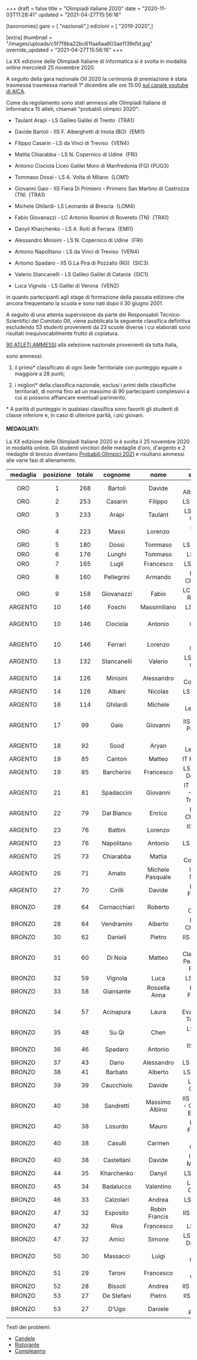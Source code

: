 +++
draft = false
title = "Olimpiadi italiane 2020"
date = "2020-11-03T11:28:41"
updated = "2021-04-27T15:56:16"

[taxonomies]
gare = [ "nazionali",]
edizioni = [ "2019-2020",]

[extra]
thumbnail = "/images/uploads/c5f7f8ba22bc61faa6aa803ae1139d1d.jpg"
override_updated = "2021-04-27T15:56:16"
+++

La XX edizione delle Olimpiadi Italiane di Informatica si è svolta in modalità online mercoledì 25 novembre 2020.

A seguito della gara nazionale OII 2020 la cerimonia di premiazione è stata trasmessa trasmessa martedì 1° dicembre alle ore 15:00 [sul canale youtube di AICA](https://www.youtube.com/watch?v=7Rlkm-x_asQ).

Come da regolamento sono stati ammessi alle Olimpiadi Italiane di Informatica 15 atleti, chiamati "probabili olimpici 2020":

- Taulant Arapi - LS Galileo Galilei di Trento  {TRA1}

- Davide Bartoli - IIS F. Alberghetti di Imola (BO)  {EMI1}

- Filippo Casarin - LS da Vinci di Treviso  {VEN4}

- Mattia Chiarabba - LS N. Copernico di Udine  {FRI}

- Antonio Ciociola Liceo Galilei Moro di Manfredonia (FG) {PUG3}

- Tommaso Dossi - LS A. Volta di Milano  {LOM1}

- Giovanni Gaio - IIS Fiera Di Primiero - Primiero San Martino di Castrozza (TN)  {TRA1}

- Michele Ghilardi- LS Leonardo di Brescia  {LOM4}

- Fabio Giovanazzi - LC Antonio Rosmini di Rovereto (TN)  {TRA1}

- Danyil Kharchenko - LS A. Roiti di Ferrara  {EMI1}

- Alessandro Minisini - LS N. Copernico di Udine  {FRI}

- Antonio Napolitano - LS da Vinci di Treviso  {VEN4}

- Antonio Spadaro - IIS G.La Pira di Pozzallo (RG)  {SIC3}

- Valerio Stancanelli - LS Galileo Galilei di Catania  {SIC1}

- Luca Vignola - LS Galilei di Verona  {VEN2}

in quanto partecipanti agli stage di formazione della passata edizione che ancora frequentano la scuola e sono nati dopo il 30 giugno 2001.

A seguito di una attenta supervisione da parte dei Responsabili Tecnico-Scientifici del Comitato OII, viene pubblicata la seguente classifica definitiva escludendo 53 studenti provenienti da 23 scuole diverse i cui elaborati sono risultati inequivocabilmente frutto di copiatura.

[90 ATLETI AMMESSI](/oldsite/173/classifica-ammessi-territoriale-2020.xlsx) alla selezione nazionale provenienti da tutta Italia,

sono ammessi:

1. il primo\* classificato di ogni Sede Territoriale con punteggio eguale o maggiore a 28 punti;

2. i migliori\* della classifica nazionale, esclusi i primi delle classifiche territoriali, di norma fino ad un massimo di 90 partecipanti complessivi a cui si possono affiancare eventuali parimerito.

\* A parità di punteggio in qualsiasi classifica sono favoriti gli studenti di classe inferiore e, in caso di ulteriore parità, i più giovani.

#### MEDAGLIATI:

La XX edizione delle Olimpiadi Italiane 2020 si è svolta il 25 novembre 2020 in modalità online. Gli studenti vincitori delle medaglie d'oro, d'argento e 2 medaglie di bronzo diventano [Probabili Olimpici 2021](index.php/component/k2/item/192-probabili-olimpici-21.html) e risultano ammessi alle varie fasi di allenamento.

| medaglia | posizione | totale |   cognome    |       nome       |               scuola                |               città               | classe |
| :------: | :-------: | :----: | :----------: | :--------------: | :---------------------------------: | :-------------------------------: | :----: |
|   ORO    |     1     |  268   |   Bartoli    |      Davide      |         IIS F. Alberghetti          |               Imola               |   IV   |
|   ORO    |     2     |  253   |   Casarin    |     Filippo      |             LS da Vinci             |              Treviso              |   IV   |
|   ORO    |     3     |  233   |    Arapi     |     Taulant      |         LS Galileo Galilei          |              Trento               |   V    |
|   ORO    |     4     |  223   |    Massi     |     Lorenzo      |             LS M. Curie             |            Giulianova             |   IV   |
|   ORO    |     5     |  180   |    Dossi     |     Tommaso      |             LS A. Volta             |              Milano               |   V    |
|   ORO    |     6     |  176   |    Lunghi    |     Tommaso      |              LS Volta               |              Milano               |   IV   |
|   ORO    |     7     |  165   |    Lugli     |    Francesco     |             LS A. Roiti             |              Ferrara              |   II   |
|   ORO    |     8     |  160   |  Pellegrini  |     Armando      |          ITT G. Chilesotti          |              Thiene               |   IV   |
|   ORO    |     9     |  158   |  Giovanazzi  |      Fabio       |         LC Antonio Rosmini          |             Rovereto              |   V    |
| ARGENTO  |    10     |  146   |    Foschi    |   Massimiliano   |             LS Galilei              |           Civitavecchia           |  III   |
| ARGENTO  |    10     |  146   |   Ciociola   |     Antonio      |         Liceo Galilei Moro          |            Manfredonia            |   V    |
| ARGENTO  |    10     |  146   |   Ferrari    |     Lorenzo      |            LS G. Galilei            |              Trento               |   II   |
| ARGENTO  |    13     |  132   | Stancanelli  |     Valerio      |         LS Galileo Galilei          |              Catania              |   IV   |
| ARGENTO  |    14     |  126   |   Minisini   |    Alessandro    |           LS N. Copernico           |               Udine               |   V    |
| ARGENTO  |    14     |  126   |    Albani    |     Nicolas      |             LS A. Banfi             |             Vimercate             |  III   |
| ARGENTO  |    16     |  114   |   Ghilardi   |     Michele      |             LS Leonardo             |              Brescia              |   V    |
| ARGENTO  |    17     |   99   |     Gaio     |     Giovanni     |        IIS Fiera Di Primiero        | Primiero San Martino di Castrozza |   V    |
| ARGENTO  |    18     |   92   |     Sood     |      Aryan       |             LS Leonardo             |              Brescia              |   IV   |
| ARGENTO  |    19     |   85   |    Canton    |      Matteo      |             IT Kennedy              |             Pordenone             |   IV   |
| ARGENTO  |    19     |   85   |  Barcherini  |    Francesco     |        LS Terni R. Donatelli        |               Terni               |   IV   |
| ARGENTO  |    21     |   81   |  Spadaccini  |     Giovanni     |    IT Scaruffi -Levi - Tricolore    |        Reggio nell'Emilia         |   IV   |
| ARGENTO  |    22     |   79   |  Dal Bianco  |      Enrico      |          ITT G. Chilesotti          |              Thiene               |   IV   |
| ARGENTO  |    23     |   76   |   Battini    |     Lorenzo      |           IIS L. Da Vinci           |             Arzignano             |   IV   |
| ARGENTO  |    23     |   76   |  Napolitano  |     Antonio      |             LS da Vinci             |              Treviso              |   V    |
| ARGENTO  |    25     |   73   |  Chiarabba   |      Mattia      |           LS N. Copernico           |               Udine               |   V    |
| ARGENTO  |    26     |   71   |    Amato     | Michele Pasquale |           IISS E. Mattei            |              Maglie               |  III   |
| ARGENTO  |    27     |   70   |   Cirilli    |      Davide      |           ITT G. Ferraris           |             Molfetta              |   IV   |
|  BRONZO  |    28     |   64   | Cornacchiari |     Roberto      |           ITI B. Castelli           |              Brescia              |   IV   |
|  BRONZO  |    28     |   64   |  Vendramini  |     Alberto      |          ITT G. Chilesotti          |              Thiene               |   IV   |
|  BRONZO  |    30     |   62   |   Danieli    |      Pietro      |            IIS E. Fermi             |             Catanzaro             |   IV   |
|  BRONZO  |    31     |   60   |   Di Noia    |      Matteo      | LS e Classico G. Peano - S. Pellico |               Cuneo               |   IV   |
|  BRONZO  |    32     |   59   |   Vignola    |       Luca       |             LS Galilei              |              Verona               |   V    |
|  BRONZO  |    33     |   58   |  Giansante   |  Rossella Anna   |           ITT G. Ferraris           |             Molfetta              |  III   |
|  BRONZO  |    34     |   57   |  Acinapura   |      Laura       |      LS Evangelista Torricelli      |              Bolzano              |  III   |
|  BRONZO  |    35     |   48   |    Su Qi     |       Chen       |           LS L. Da Vinci            |              Treviso              |   IV   |
|  BRONZO  |    36     |   46   |   Spadaro    |     Antonio      |           IIS G. La Pira            |             Pozzallo              |   V    |
|  BRONZO  |    37     |   43   |    Dario     |    Alessandro    |             LS Marconi              |            Conegliano             |   IV   |
|  BRONZO  |    38     |   41   |   Barbato    |     Alberto      |             LS I. Nievo             |              Padova               |  III   |
|  BRONZO  |    39     |   39   |  Caucchiolo  |      Davide      |           LS G.B. Quadri            |              Vicenza              |  III   |
|  BRONZO  |    40     |   38   |  Sandretti   |  Massimo Albino  |  IIS Marconi - Galletti - Einaudi   |            Domodossola            |   IV   |
|  BRONZO  |    40     |   38   |   Losurdo    |      Mauro       |           ITT G. Ferraris           |             Molfetta              |  III   |
|  BRONZO  |    40     |   38   |   Casulli    |      Carmen      |            LS G. Galilei            |              Trento               |   IV   |
|  BRONZO  |    40     |   38   |  Castellani  |      Davide      |           ITIS G. Marconi           |              Verona               |  III   |
|  BRONZO  |    44     |   35   |  Kharchenko  |      Danyil      |             LS A. Roiti             |              Ferrara              |   V    |
|  BRONZO  |    45     |   34   |  Badalucco   |    Valentino     |          LS G. D. Cassini           |              Genova               |  III   |
|  BRONZO  |    46     |   33   |  Calzolari   |      Andrea      |             LS A. Roiti             |              Ferrara              |   IV   |
|  BRONZO  |    47     |   32   |   Esposito   |  Robin Francis   |             IIS Telesi@             |           Telese Terme            |  III   |
|  BRONZO  |    47     |   32   |     Riva     |    Francesco     |              LS Volta               |              Milano               |   IV   |
|  BRONZO  |    47     |   32   |    Amici     |      Simone      |        LS Terni R. Donatelli        |               Terni               |  III   |
|  BRONZO  |    50     |   30   |   Massacci   |      Luigi       |            LS G. Galilei            |              Trento               |   IV   |
|  BRONZO  |    51     |   29   |    Taroni    |    Francesco     |            LS A. Oriani             |              Ravenna              |   IV   |
|  BRONZO  |    52     |   28   |   Bissoli    |      Andrea      |            IIS Da Vinci             |               Cerea               |  III   |
|  BRONZO  |    53     |   27   |  De Stefani  |      Pietro      |             IIS M. Polo             |              Colico               |   IV   |
|  BRONZO  |    53     |   27   |    D’Ugo     |     Daniele      |            LS A. Romita             |            Campobasso             |   IV   |

Testi dei problemi:

- [Candele](/oldsite/173/candele.pdf)
- [Ristorante](/oldsite/173/ristorante.pdf)
- [Compleanno](/oldsite/173/compleanno.pdf)
